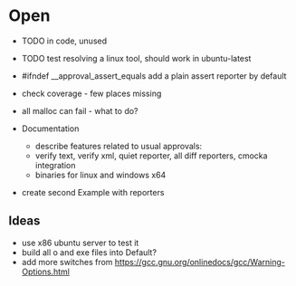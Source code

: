 # Open

* TODO in code, unused
* TODO test resolving a linux tool, should work in ubuntu-latest
* #ifndef __approval_assert_equals add a plain assert reporter by default
* check coverage - few places missing
* all malloc can fail - what to do?

* Documentation

  * describe features related to usual approvals:
  * verify text, verify xml, quiet reporter, all diff reporters, cmocka integration
  * binaries for linux and windows x64

* create second Example with reporters

## Ideas

* use x86 ubuntu server to test it
* build all o and exe files into Default?
* add more switches from https://gcc.gnu.org/onlinedocs/gcc/Warning-Options.html
